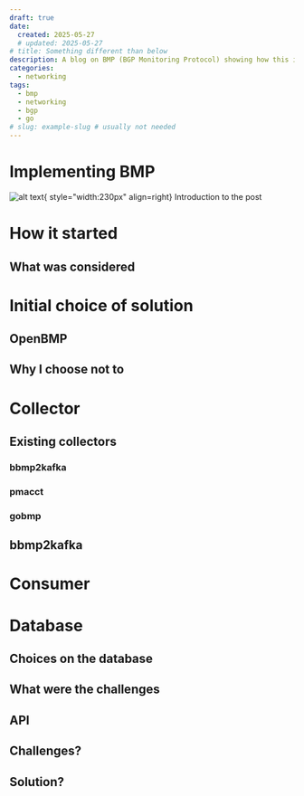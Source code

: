```yaml
---
draft: true
date:
  created: 2025-05-27
  # updated: 2025-05-27
# title: Something different than below
description: A blog on BMP (BGP Monitoring Protocol) showing how this is deployed given its use case and what I ran into during development and implementation.
categories:
  - networking
tags:
  - bmp
  - networking
  - bgp
  - go
# slug: example-slug # usually not needed
---
```


# Implementing BMP

![alt text](images/untitled/untitled.png){ style="width:230px" align=right}
Introduction to the post

<!-- more -->

<!-- # TODO, look at the heavy networking podcast notes -->

# How it started

## What was considered

# Initial choice of solution

## OpenBMP

## Why I choose not to

# Collector

## Existing collectors

### bbmp2kafka

### pmacct

### gobmp

## bbmp2kafka

# Consumer

# Database

## Choices on the database

## What were the challenges

## API

## Challenges?

## Solution?
